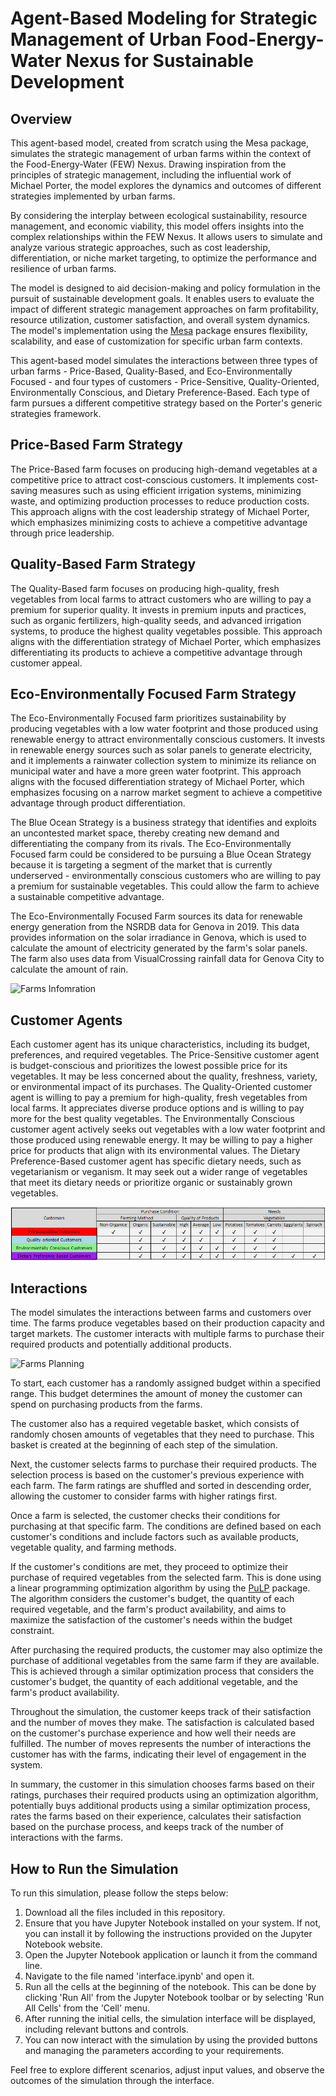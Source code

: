 <h1>Agent-Based Modeling for Strategic Management of Urban Food-Energy-Water Nexus for Sustainable Development</h1>

<h2>Overview</h2>

<p>This agent-based model, created from scratch using the Mesa package, simulates the strategic management of urban farms within the context of the Food-Energy-Water (FEW) Nexus. Drawing inspiration from the principles of strategic management, including the influential work of Michael Porter, the model explores the dynamics and outcomes of different strategies implemented by urban farms.</p>

<p>By considering the interplay between ecological sustainability, resource management, and economic viability, this model offers insights into the complex relationships within the FEW Nexus. It allows users to simulate and analyze various strategic approaches, such as cost leadership, differentiation, or niche market targeting, to optimize the performance and resilience of urban farms.</p>

<p>The model is designed to aid decision-making and policy formulation in the pursuit of sustainable development goals. It enables users to evaluate the impact of different strategic management approaches on farm profitability, resource utilization, customer satisfaction, and overall system dynamics. The model's implementation using the <a href="https://github.com/projectmesa">Mesa</a> package ensures flexibility, scalability, and ease of customization for specific urban farm contexts.</p>

<p>This agent-based model simulates the interactions between three types of urban farms - Price-Based, Quality-Based, and Eco-Environmentally Focused - and four types of customers - Price-Sensitive, Quality-Oriented, Environmentally Conscious, and Dietary Preference-Based. Each type of farm pursues a different competitive strategy based on the Porter's generic strategies framework.</p>

<h2>Price-Based Farm Strategy</h2>

<p>The Price-Based farm focuses on producing high-demand vegetables at a competitive price to attract cost-conscious customers. It implements cost-saving measures such as using efficient irrigation systems, minimizing waste, and optimizing production processes to reduce production costs. This approach aligns with the cost leadership strategy of Michael Porter, which emphasizes minimizing costs to achieve a competitive advantage through price leadership.</p>


<h2>Quality-Based Farm Strategy</h2>

<p>The Quality-Based farm focuses on producing high-quality, fresh vegetables from local farms to attract customers who are willing to pay a premium for superior quality. It invests in premium inputs and practices, such as organic fertilizers, high-quality seeds, and advanced irrigation systems, to produce the highest quality vegetables possible. This approach aligns with the differentiation strategy of Michael Porter, which emphasizes differentiating its products to achieve a competitive advantage through customer appeal.</p>


<h2>Eco-Environmentally Focused Farm Strategy</h2>

<p>The Eco-Environmentally Focused farm prioritizes sustainability by producing vegetables with a low water footprint and those produced using renewable energy to attract environmentally conscious customers. It invests in renewable energy sources such as solar panels to generate electricity, and it implements a rainwater collection system to minimize its reliance on municipal water and have a more green water footprint. This approach aligns with the focused differentiation strategy of Michael Porter, which emphasizes focusing on a narrow market segment to achieve a competitive advantage through product differentiation.</p>

<p>The Blue Ocean Strategy is a business strategy that identifies and exploits an uncontested market space, thereby creating new demand and differentiating the company from its rivals. The Eco-Environmentally Focused farm could be considered to be pursuing a Blue Ocean Strategy because it is targeting a segment of the market that is currently underserved - environmentally conscious customers who are willing to pay a premium for sustainable vegetables. This could allow the farm to achieve a sustainable competitive advantage.</p>

<p>The Eco-Environmentally Focused Farm sources its data for renewable energy generation from the NSRDB data for Genova in 2019. This data provides information on the solar irradiance in Genova, which is used to calculate the amount of electricity generated by the farm's solar panels. The farm also uses data from VisualCrossing rainfall data for Genova City to calculate the amount of rain.</p>

<picture>
 <img alt="Farms Infomration" src="farms_infromation.png">
</picture>

<h2>Customer Agents</h2>

<p>Each customer agent has its unique characteristics, including its budget, preferences, and required vegetables. The Price-Sensitive customer agent is budget-conscious and prioritizes the lowest possible price for its vegetables. It may be less concerned about the quality, freshness, variety, or environmental impact of its purchases. The Quality-Oriented customer agent is willing to pay a premium for high-quality, fresh vegetables from local farms. It appreciates diverse produce options and is willing to pay more for the best quality vegetables. The Environmentally Conscious customer agent actively seeks out vegetables with a low water footprint and those produced using renewable energy. It may be willing to pay a higher price for products that align with its environmental values. The Dietary Preference-Based customer agent has specific dietary needs, such as vegetarianism or veganism. It may seek out a wider range of vegetables that meet its dietary needs or prioritize organic or sustainably grown vegetables.</p>

<picture>
 <img alt="Customers Conditions" src="customers_conditions.png">
</picture>

<h2>Interactions</h2>

<p>The model simulates the interactions between farms and customers over time. The farms produce vegetables based on their production capacity and target markets. The customer interacts with multiple farms to purchase their required products and potentially additional products.</p>

<picture>
 <img alt="Farms Planning" src="farms_planning_information">
</picture>

<p>To start, each customer has a randomly assigned budget within a specified range. This budget determines the amount of money the customer can spend on purchasing products from the farms.</p>

<p>The customer also has a required vegetable basket, which consists of randomly chosen amounts of vegetables that they need to purchase. This basket is created at the beginning of each step of the simulation.</p>

<p>Next, the customer selects farms to purchase their required products. The selection process is based on the customer's previous experience with each farm. The farm ratings are shuffled and sorted in descending order, allowing the customer to consider farms with higher ratings first.</p>

<p>Once a farm is selected, the customer checks their conditions for purchasing at that specific farm. The conditions are defined based on each customer's conditions and include factors such as available products, vegetable quality, and farming methods.</p>

<p>If the customer's conditions are met, they proceed to optimize their purchase of required vegetables from the selected farm. This is done using a linear programming optimization algorithm by using the <a href="https://github.com/projectmesa">PuLP</a> package. The algorithm considers the customer's budget, the quantity of each required vegetable, and the farm's product availability, and aims to maximize the satisfaction of the customer's needs within the budget constraint.</p>

<p>After purchasing the required products, the customer may also optimize the purchase of additional vegetables from the same farm if they are available. This is achieved through a similar optimization process that considers the customer's budget, the quantity of each additional vegetable, and the farm's product availability.</p>

<p>Throughout the simulation, the customer keeps track of their satisfaction and the number of moves they make. The satisfaction is calculated based on the customer's purchase experience and how well their needs are fulfilled. The number of moves represents the number of interactions the customer has with the farms, indicating their level of engagement in the system.</p>

<p>In summary, the customer in this simulation chooses farms based on their ratings, purchases their required products using an optimization algorithm, potentially buys additional products using a similar optimization process, rates the farms based on their experience, calculates their satisfaction based on the purchase process, and keeps track of the number of interactions with the farms.</p>

<h2>How to Run the Simulation</h2>

<p>To run this simulation, please follow the steps below:</p>
<ol>
<li>Download all the files included in this repository.</li>

<li>Ensure that you have Jupyter Notebook installed on your system. If not, you can install it by following the instructions provided on the Jupyter Notebook website.</li>

<li>Open the Jupyter Notebook application or launch it from the command line.</li>

<li>Navigate to the file named 'interface.ipynb' and open it.</li>

<li>Run all the cells at the beginning of the notebook. This can be done by clicking 'Run All' from the Jupyter Notebook toolbar or by selecting 'Run All Cells' from the 'Cell' menu.</li>

<li>After running the initial cells, the simulation interface will be displayed, including relevant buttons and controls.</li>

<li>You can now interact with the simulation by using the provided buttons and managing the parameters according to your requirements.</li>
</ol>
<p>Feel free to explore different scenarios, adjust input values, and observe the outcomes of the simulation through the interface.</p>
